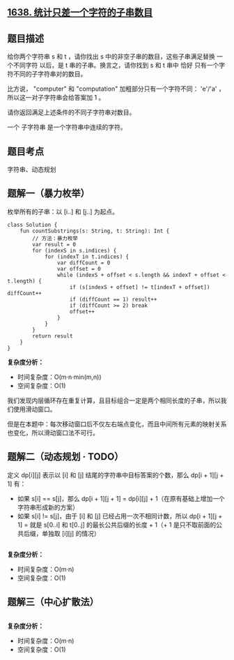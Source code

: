 ## [1638. 统计只差一个字符的子串数目](https://leetcode.cn/problems/count-substrings-that-differ-by-one-character/description/)

## 题目描述

给你两个字符串 s 和 t ，请你找出 s 中的非空子串的数目，这些子串满足替换 一个不同字符 以后，是 t 串的子串。换言之，请你找到 s 和 t 串中 恰好 只有一个字符不同的子字符串对的数目。

比方说， "computer" 和 "computation" 加粗部分只有一个字符不同： 'e'/'a' ，所以这一对子字符串会给答案加 1 。

请你返回满足上述条件的不同子字符串对数目。

一个 子字符串 是一个字符串中连续的字符。

## 题目考点

字符串、动态规划

## 题解一（暴力枚举）

枚举所有的子串：以 [i..] 和 [j..] 为起点。

```
class Solution {
    fun countSubstrings(s: String, t: String): Int {
        // 方法：暴力枚举
        var result = 0
        for (indexS in s.indices) {
            for (indexT in t.indices) {
                var diffCount = 0
                var offset = 0
                while (indexS + offset < s.length && indexT + offset < t.length) {
                    if (s[indexS + offset] != t[indexT + offset]) diffCount++
                    if (diffCount == 1) result++
                    if (diffCount >= 2) break
                    offset++
                }
            }
        }
        return result
    }
}
```

**复杂度分析：**

- 时间复杂度：O(m·n·min(m,n))
- 空间复杂度：O(1) 

我们发现内层循环存在重复计算，且目标组合一定是两个相同长度的子串，所以我们使用滑动窗口。

但是在本题中：每次移动窗口后不仅左右端点变化，而且中间所有元素的映射关系也变化，所以滑动窗口法不可行。

## 题解二（动态规划 · TODO）

定义 dp[i][j] 表示以 [i] 和 [j] 结尾的字符串中目标答案的个数，那么 dp[i + 1][j + 1] 有：

- 如果 s[i] == s[j]，那么 dp[i + 1][j + 1] = dp[i][j] + 1（在原有基础上增加一个字符串形成新的方案）
- 如果 s[i] != s[j]，由于 [i] 和 [j] 已经占用一次不相同计数，所以 dp[i + 1][j + 1] = 就是 s[0..i] 和 t[0..j] 的最长公共后缀的长度 + 1（+ 1 是只不取前面的公共后缀，单独取 [i][j] 的情况）



```
```

**复杂度分析：**

- 时间复杂度：O(m·n)
- 空间复杂度：O(1) 

## 题解三（中心扩散法）



```
```

**复杂度分析：**

- 时间复杂度：O(m·n)
- 空间复杂度：O(1) 
